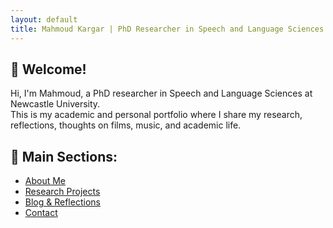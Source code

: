 ```yaml
---
layout: default
title: Mahmoud Kargar | PhD Researcher in Speech and Language Sciences
---
```


## 👋 Welcome!

Hi, I'm Mahmoud, a PhD researcher in Speech and Language Sciences at Newcastle University.  
This is my academic and personal portfolio where I share my research, reflections, thoughts on films, music, and academic life.

## 🧭 Main Sections:

- [About Me](about.md)
- [Research Projects](projects.md)
- [Blog & Reflections](blog.md)
- [Contact](contact.md)

